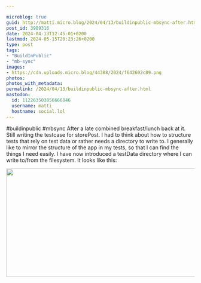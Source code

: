 ```yaml
---

microblog: true
guid: http://matti.micro.blog/2024/04/13/buildinpublic-mbsync-after.html
post_id: 3989316
date: 2024-04-13T12:45:01+0200
lastmod: 2024-05-15T20:23:26+0200
type: post
tags:
- "BuildInPublic"
- "mb-sync"
images:
- https://cdn.uploads.micro.blog/44388/2024/f642602c89.png
photos:
photos_with_metadata:
permalink: /2024/04/13/buildinpublic-mbsync-after.html
mastodon:
  id: 112263503856666846
  username: matti
  hostname: social.lol
---
```

#buildinpublic #mbsync After a late combined breakfast/lunch back at it. Still writing the testcase for storePost. I had to think about how to structure tests that rely on test data or rather needs a directory to write to. I generally like to mirror the structure of the app in my tests, so that I can find the things I need easily. I have now introduced a testData directory where I can write to/from the filesystem. It looks like this:

<img src="/media/uploads/2024/f642602c89.png" width="600" height="290" alt="">
